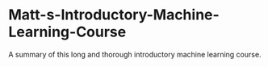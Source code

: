 # Matt-s-Introductory-Machine-Learning-Course
A summary of this long and thorough introductory machine learning course.
